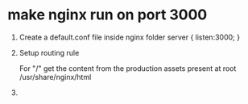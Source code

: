 # make nginx run on port 3000

1. Create a default.conf file inside nginx folder
   server {
   listen:3000;
   }

2. Setup routing rule

   For "/" get the content from the production assets present at
   root /usr/share/nginx/html

3.
